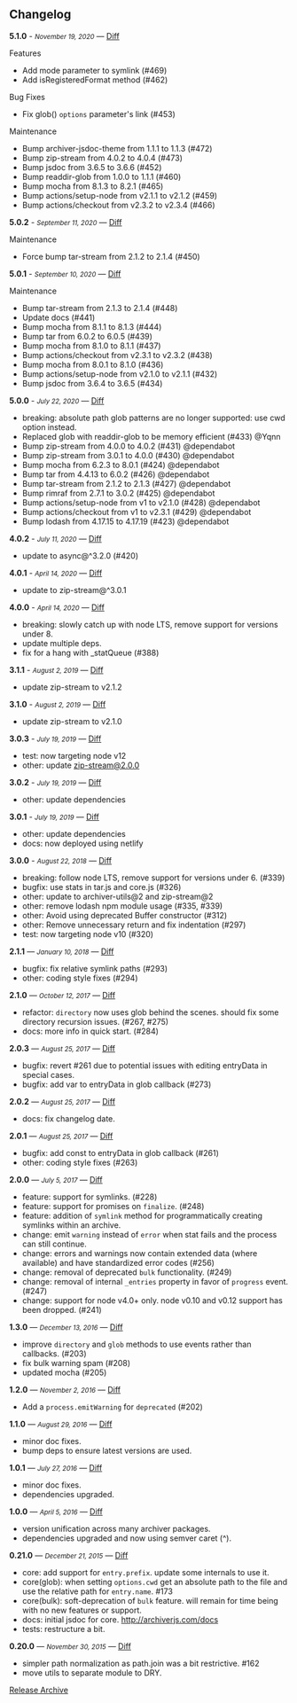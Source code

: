 ## Changelog

**5.1.0** - <small>_November 19, 2020_</small> — [Diff](https://github.com/archiverjs/node-archiver/compare/5.0.2...5.1.0)

Features

- Add mode parameter to symlink (#469)
- Add isRegisteredFormat method (#462)

Bug Fixes

- Fix glob() `options` parameter's link (#453)

Maintenance

- Bump archiver-jsdoc-theme from 1.1.1 to 1.1.3 (#472)
- Bump zip-stream from 4.0.2 to 4.0.4 (#473)
- Bump jsdoc from 3.6.5 to 3.6.6 (#452)
- Bump readdir-glob from 1.0.0 to 1.1.1 (#460)
- Bump mocha from 8.1.3 to 8.2.1 (#465)
- Bump actions/setup-node from v2.1.1 to v2.1.2 (#459)
- Bump actions/checkout from v2.3.2 to v2.3.4 (#466)

**5.0.2** - <small>_September 11, 2020_</small> — [Diff](https://github.com/archiverjs/node-archiver/compare/5.0.1...5.0.2)

Maintenance

* Force bump tar-stream from 2.1.2 to 2.1.4 (#450)

**5.0.1** - <small>_September 10, 2020_</small> — [Diff](https://github.com/archiverjs/node-archiver/compare/5.0.0...5.0.1)

Maintenance

- Bump tar-stream from 2.1.3 to 2.1.4 (#448)
- Update docs (#441)
- Bump mocha from 8.1.1 to 8.1.3 (#444)
- Bump tar from 6.0.2 to 6.0.5 (#439)
- Bump mocha from 8.1.0 to 8.1.1 (#437)
- Bump actions/checkout from v2.3.1 to v2.3.2 (#438)
- Bump mocha from 8.0.1 to 8.1.0 (#436)
- Bump actions/setup-node from v2.1.0 to v2.1.1 (#432)
- Bump jsdoc from 3.6.4 to 3.6.5 (#434)

**5.0.0** - <small>_July 22, 2020_</small> — [Diff](https://github.com/archiverjs/node-archiver/compare/4.0.2...5.0.0)

* breaking: absolute path glob patterns are no longer supported: use cwd option instead.
* Replaced glob with readdir-glob to be memory efficient (#433) @Yqnn
* Bump zip-stream from 4.0.0 to 4.0.2 (#431) @dependabot
* Bump zip-stream from 3.0.1 to 4.0.0 (#430) @dependabot
* Bump mocha from 6.2.3 to 8.0.1 (#424) @dependabot
* Bump tar from 4.4.13 to 6.0.2 (#426) @dependabot
* Bump tar-stream from 2.1.2 to 2.1.3 (#427) @dependabot
* Bump rimraf from 2.7.1 to 3.0.2 (#425) @dependabot
* Bump actions/setup-node from v1 to v2.1.0 (#428) @dependabot
* Bump actions/checkout from v1 to v2.3.1 (#429) @dependabot
* Bump lodash from 4.17.15 to 4.17.19 (#423) @dependabot

**4.0.2** - <small>_July 11, 2020_</small> — [Diff](https://github.com/archiverjs/node-archiver/compare/4.0.1...4.0.2)

- update to async@^3.2.0 (#420)

**4.0.1** - <small>_April 14, 2020_</small> — [Diff](https://github.com/archiverjs/node-archiver/compare/4.0.0...4.0.1)

- update to zip-stream@^3.0.1

**4.0.0** - <small>_April 14, 2020_</small> — [Diff](https://github.com/archiverjs/node-archiver/compare/3.1.1...4.0.0)

- breaking: slowly catch up with node LTS, remove support for versions under 8.
- update multiple deps.
- fix for a hang with _statQueue (#388)

**3.1.1** - <small>_August 2, 2019_</small> — [Diff](https://github.com/archiverjs/node-archiver/compare/3.1.0...3.1.1)

- update zip-stream to v2.1.2

**3.1.0** - <small>_August 2, 2019_</small> — [Diff](https://github.com/archiverjs/node-archiver/compare/3.0.3...3.1.0)

- update zip-stream to v2.1.0

**3.0.3** - <small>_July 19, 2019_</small> — [Diff](https://github.com/archiverjs/node-archiver/compare/3.0.2...3.0.3)

- test: now targeting node v12
- other: update zip-stream@2.0.0

**3.0.2** - <small>_July 19, 2019_</small> — [Diff](https://github.com/archiverjs/node-archiver/compare/3.0.1...3.0.2)

- other: update dependencies

**3.0.1** - <small>_July 19, 2019_</small> — [Diff](https://github.com/archiverjs/node-archiver/compare/3.0.0...3.0.1)

- other: update dependencies
- docs: now deployed using netlify

**3.0.0** - <small>_August 22, 2018_</small> — [Diff](https://github.com/archiverjs/node-archiver/compare/2.1.1...3.0.0)

- breaking: follow node LTS, remove support for versions under 6. (#339)
- bugfix: use stats in tar.js and core.js (#326)
- other: update to archiver-utils@2 and zip-stream@2
- other: remove lodash npm module usage (#335, #339)
- other: Avoid using deprecated Buffer constructor (#312)
- other: Remove unnecessary return and fix indentation (#297)
- test: now targeting node v10 (#320)

**2.1.1** — <small>_January 10, 2018_</small> — [Diff](https://github.com/archiverjs/node-archiver/compare/2.1.0...2.1.1)

- bugfix: fix relative symlink paths (#293)
- other: coding style fixes (#294)

**2.1.0** — <small>_October 12, 2017_</small> — [Diff](https://github.com/archiverjs/node-archiver/compare/2.0.3...2.1.0)

- refactor: `directory` now uses glob behind the scenes. should fix some directory recursion issues. (#267, #275)
- docs: more info in quick start. (#284)

**2.0.3** — <small>_August 25, 2017_</small> — [Diff](https://github.com/archiverjs/node-archiver/compare/2.0.2...2.0.3)

- bugfix: revert #261 due to potential issues with editing entryData in special cases.
- bugfix: add var to entryData in glob callback (#273)

**2.0.2** — <small>_August 25, 2017_</small> — [Diff](https://github.com/archiverjs/node-archiver/compare/2.0.1...2.0.2)

- docs: fix changelog date.

**2.0.1** — <small>_August 25, 2017_</small> — [Diff](https://github.com/archiverjs/node-archiver/compare/2.0.0...2.0.1)

- bugfix: add const to entryData in glob callback (#261)
- other: coding style fixes (#263)

**2.0.0** — <small>_July 5, 2017_</small> — [Diff](https://github.com/archiverjs/node-archiver/compare/1.3.0...2.0.0)

- feature: support for symlinks. (#228)
- feature: support for promises on `finalize`. (#248)
- feature: addition of `symlink` method for programmatically creating symlinks within an archive.
- change: emit `warning` instead of `error` when stat fails and the process can still continue.
- change: errors and warnings now contain extended data (where available) and have standardized error codes (#256)
- change: removal of deprecated `bulk` functionality. (#249)
- change: removal of internal  `_entries` property in favor of `progress` event. (#247)
- change: support for node v4.0+ only. node v0.10 and v0.12 support has been dropped. (#241)

**1.3.0** — <small>_December 13, 2016_</small> — [Diff](https://github.com/archiverjs/node-archiver/compare/1.2.0...1.3.0)

- improve `directory` and `glob` methods to use events rather than callbacks. (#203)
- fix bulk warning spam (#208)
- updated mocha (#205)

**1.2.0** — <small>_November 2, 2016_</small> — [Diff](https://github.com/archiverjs/node-archiver/compare/1.1.0...1.2.0)

- Add a `process.emitWarning` for `deprecated` (#202)

**1.1.0** — <small>_August 29, 2016_</small> — [Diff](https://github.com/archiverjs/node-archiver/compare/1.0.1...1.1.0)

- minor doc fixes.
- bump deps to ensure latest versions are used.

**1.0.1** — <small>_July 27, 2016_</small> — [Diff](https://github.com/archiverjs/node-archiver/compare/1.0.0...1.0.1)

- minor doc fixes.
- dependencies upgraded.

**1.0.0** — <small>_April 5, 2016_</small> — [Diff](https://github.com/archiverjs/node-archiver/compare/0.21.0...1.0.0)

- version unification across many archiver packages.
- dependencies upgraded and now using semver caret (^).

**0.21.0** — <small>_December 21, 2015_</small> — [Diff](https://github.com/archiverjs/node-archiver/compare/0.20.0...0.21.0)

- core: add support for `entry.prefix`. update some internals to use it.
- core(glob): when setting `options.cwd` get an absolute path to the file and use the relative path for `entry.name`. #173
- core(bulk): soft-deprecation of `bulk` feature. will remain for time being with no new features or support.
- docs: initial jsdoc for core. http://archiverjs.com/docs
- tests: restructure a bit.

**0.20.0** — <small>_November 30, 2015_</small> — [Diff](https://github.com/archiverjs/node-archiver/compare/0.19.0...0.20.0)

- simpler path normalization as path.join was a bit restrictive. #162
- move utils to separate module to DRY.

[Release Archive](https://github.com/archiverjs/node-archiver/releases)
